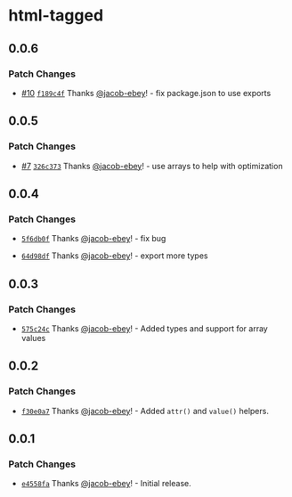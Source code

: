 # html-tagged

## 0.0.6

### Patch Changes

- [#10](https://github.com/jacob-ebey/html-tagged/pull/10) [`f189c4f`](https://github.com/jacob-ebey/html-tagged/commit/f189c4f7ff467cdfb395fbd456a43fa7697de644) Thanks [@jacob-ebey](https://github.com/jacob-ebey)! - fix package.json to use exports

## 0.0.5

### Patch Changes

- [#7](https://github.com/jacob-ebey/html-tagged/pull/7) [`326c373`](https://github.com/jacob-ebey/html-tagged/commit/326c3733777c1e76ca111c2dafed4f9c4facc869) Thanks [@jacob-ebey](https://github.com/jacob-ebey)! - use arrays to help with optimization

## 0.0.4

### Patch Changes

- [`5f6db0f`](https://github.com/jacob-ebey/html-tagged/commit/5f6db0f9cc0c87f554eb82b5fda59eae20c34c08) Thanks [@jacob-ebey](https://github.com/jacob-ebey)! - fix bug

- [`64d98df`](https://github.com/jacob-ebey/html-tagged/commit/64d98dfcc861760f3c4f2f94670c0928623cfd8b) Thanks [@jacob-ebey](https://github.com/jacob-ebey)! - export more types

## 0.0.3

### Patch Changes

- [`575c24c`](https://github.com/jacob-ebey/html-tagged/commit/575c24c6c7ac4ae540043bca9169af63b18e8924) Thanks [@jacob-ebey](https://github.com/jacob-ebey)! - Added types and support for array values

## 0.0.2

### Patch Changes

- [`f30e0a7`](https://github.com/jacob-ebey/html-tagged/commit/f30e0a7a4f0c7e4aa90a33e86c2920c8ab8f4be7) Thanks [@jacob-ebey](https://github.com/jacob-ebey)! - Added `attr()` and `value()` helpers.

## 0.0.1

### Patch Changes

- [`e4558fa`](https://github.com/jacob-ebey/html-tagged/commit/e4558fad63ff348b6cb467b2df4d59081677054f) Thanks [@jacob-ebey](https://github.com/jacob-ebey)! - Initial release.
